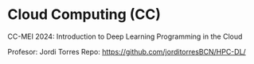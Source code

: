 # Cloud Computing (CC)
CC-MEI 2024: Introduction to Deep Learning Programming in the Cloud

Profesor: Jordi Torres
Repo: https://github.com/jorditorresBCN/HPC-DL/